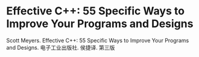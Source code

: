 # Effective C++: 55 Specific Ways to Improve Your Programs and Designs

Scott Meyers. Effective C++: 55 Specific Ways to Improve Your Programs and Designs. 电子工业出版社. 侯捷译. 第三版


<!-- @import "[TOC]" {cmd="toc" depthFrom=3 depthTo=6 orderedList=false} -->

<!-- code_chunk_output -->



<!-- /code_chunk_output -->

